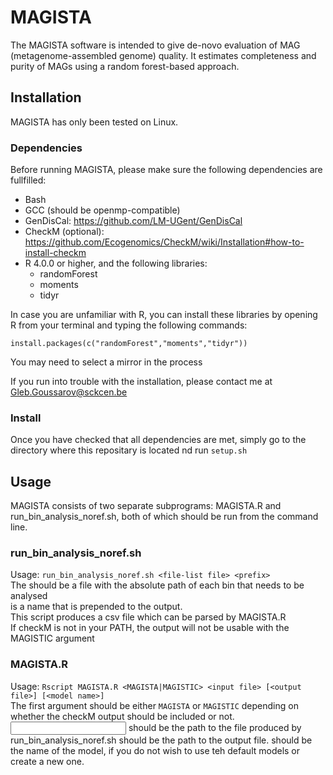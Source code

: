 # MAGISTA

The MAGISTA software is intended to give de-novo evaluation of MAG (metagenome-assembled genome) quality. It estimates completeness and purity of MAGs using a random forest-based approach.

## Installation
MAGISTA has only been tested on Linux. 

### Dependencies
Before running MAGISTA, please make sure the following dependencies are fullfilled:
 * Bash
 * GCC (should be openmp-compatible)
 * GenDisCal: https://github.com/LM-UGent/GenDisCal
 * CheckM (optional): https://github.com/Ecogenomics/CheckM/wiki/Installation#how-to-install-checkm
 * R 4.0.0 or higher, and the following libraries:
   - randomForest
   - moments
   - tidyr
 
 In case you are unfamiliar with R, you can install these libraries by opening R from your terminal and typing the following commands:
 ```
 install.packages(c("randomForest","moments","tidyr"))
 ```
 You may need to select a mirror in the process
 
 If you run into trouble with the installation, please contact me at Gleb.Goussarov@sckcen.be
### Install
Once you have checked that all dependencies are met, simply go to the directory where this repositary is located nd run `setup.sh`
## Usage
MAGISTA consists of two separate subprograms: MAGISTA.R and run_bin_analysis_noref.sh, both of which should be run from the command line.
### run_bin_analysis_noref.sh
Usage: `run_bin_analysis_noref.sh <file-list file> <prefix>`  
The <file-list file> should be a file with the absolute path of each bin that needs to be analysed  
<prefix> is a name that is prepended to the output.  
This script produces a csv file which can be parsed by MAGISTA.R  
If checkM is not in your PATH, the output will not be usable with the MAGISTIC argument
### MAGISTA.R
Usage: `Rscript MAGISTA.R <MAGISTA|MAGISTIC> <input file> [<output file>] [<model name>]`  
The first argument should be either `MAGISTA` or `MAGISTIC` depending on whether the checkM output should be included or not.  
<input file> should be the path to the file produced by run_bin_analysis_noref.sh
<output file> should be the path to the output file.
<model name> should be the name of the model, if you do not wish to use teh default models or create a new one.
  
